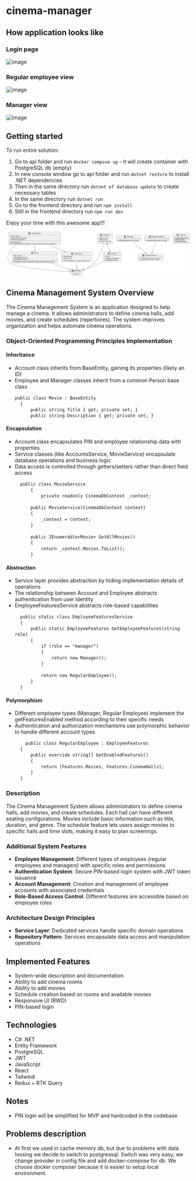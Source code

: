 # cinema-manager

## How application looks like
### Login page
![image](https://github.com/user-attachments/assets/0d1fdc2a-1ede-4bd0-a9b2-94365bd04879)
### Regular employee view
![image](https://github.com/user-attachments/assets/89f4b84c-9d2b-4282-9a76-91944f7b2ca2)
### Manager view
![image](https://github.com/user-attachments/assets/a7b85a0a-2bb8-4ee5-8c73-7b924a74b448)


## Getting started

To run entire solution:

1. Go to api folder and run `docker compose up` - it will create container with PostgreSQL db (empty)
2. In new console window go to api folder and run `dotnet restore` to install .NET dependencies
3. Then in the same directory run `dotnet ef database update` to create necessary tables
4. In the same directory run `dotnet run`
5. Go to the frontend directory and run `npm install`
6. Still in the frontend directory run `npm run dev`

Enjoy your time with this awesome app!!!

![diagram](diagram.svg)

## Cinema Management System Overview

The Cinema Management System is an application designed to help manage a cinema. It allows administrators to define cinema halls, add movies, and create schedules (repertoires). The system improves organization and helps automate cinema operations.

### Object-Oriented Programming Principles Implementation

#### Inheritance
- Account class inherits from BaseEntity, gaining its properties (likely an ID)
- Employee and Manager classes inherit from a common Person base class
  ```
  public class Movie : BaseEntity
    {
        public string Title { get; private set; }
        public string Description { get; private set; }
  ```

#### Encapsulation
- Account class encapsulates PIN and employee relationship data with properties
- Service classes (like AccountsService, MovieService) encapsulate database operations and business logic
- Data access is controlled through getters/setters rather than direct field access
  ```
    public class MovieService
        {
            private readonly CinemaDbContext _context;

        public MovieService(CinemaDbContext context)
        {
            _context = context;
        }

        public IEnumerable<Movie> GetAllMovies()
        {
            return _context.Movies.ToList();
        }
  ```

#### Abstraction
- Service layer provides abstraction by hiding implementation details of operations
- The relationship between Account and Employee abstracts authentication from user identity
- EmployeeFeaturesService abstracts role-based capabilities
  ```
    public static class EmployeeFeaturesService
    {
        public static EmployeeFeatures GetEmployeeFeatures(string role)
        {
            if (role == "manager")
            {
                return new Manager();
            }
    
            return new RegularEmployee();
        }
    }
  ```

#### Polymorphism
- Different employee types (Manager, Regular Employee) implement the getFeaturesEnabled method according to their specific needs
- Authentication and authorization mechanisms use polymorphic behavior to handle different account types
  ```
      public class RegularEmployee : EmployeeFeatures
    {
        public override string[] GetEnabledFeatures()
        {
            return [Features.Movies, Features.CinemaHalls];
        }
    }
  ```

### Description

The Cinema Management System allows administrators to define cinema halls, add movies, and create schedules. Each hall can have different seating configurations. Movies include basic information such as title, duration, and genre. The schedule feature lets users assign movies to specific halls and time slots, making it easy to plan screenings.

### Additional System Features
- **Employee Management**: Different types of employees (regular employees and managers) with specific roles and permissions
- **Authentication System**: Secure PIN-based login system with JWT token issuance
- **Account Management**: Creation and management of employee accounts with associated credentials
- **Role-Based Access Control**: Different features are accessible based on employee roles

### Architecture Design Principles
- **Service Layer**: Dedicated services handle specific domain operations
- **Repository Pattern**: Services encapsulate data access and manipulation operations

## Implemented Features

- System-wide description and documentation
- Ability to add cinema rooms
- Ability to add movies
- Schedule creation based on rooms and available movies
- Responsive UI (RWD)
- PIN-based login

## Technologies

- C# .NET
- Entity Framework
- PostgreSQL
- JWT
- JavaScript
- React
- Tailwind
- Redux + RTK Query

## Notes

- PIN login will be simplified for MVP and hardcoded in the codebase

## Problems description

- At first we used in cache memory db, but due to problems with data loosing we decide to switch to postgressql. Switch was very easy, we change provider in config file and add docker-compose for db. We choose docker composer because it is easier to setup local environment.
